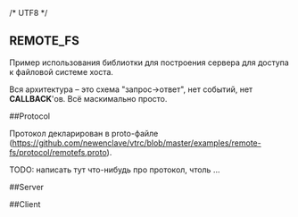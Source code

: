﻿/* UTF8 */

## REMOTE_FS


Пример использования библиотки для построения сервера для доступа к файловой системе хоста. 


Вся архитектура – это схема "запрос->ответ", нет событий, нет **CALLBACK**'ов. Всё маскимально просто.


##Protocol 

Протокол декларирован в proto-файле (https://github.com/newenclave/vtrc/blob/master/examples/remote-fs/protocol/remotefs.proto). 

TODO: написать тут что-нибудь про протокол, чтоль … 

##Server 


##Client


